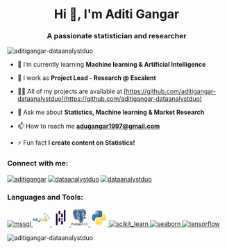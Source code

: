 <h1 align="center">Hi 👋, I'm Aditi Gangar</h1>
<h3 align="center">A passionate statistician and researcher</h3>

<p align="left"> <img src="https://komarev.com/ghpvc/?username=aditigangar-dataanalystduo&label=Profile%20views&color=0e75b6&style=flat" alt="aditigangar-dataanalystduo" /> </p>

- 🌱 I’m currently learning **Machine learning & Artificial Intelligence**

- 📝 I work as **Project Lead - Research @ Escalent**

- 👨‍💻 All of my projects are available at [https://github.com/aditigangar-dataanalystduo](https://github.com/aditigangar-dataanalystduo)

- 💬 Ask me about **Statistics, Machine learning & Market Research**

- 📫 How to reach me **adugangar1997@gmail.com**

- ⚡ Fun fact **I create content on Statistics!**

<h3 align="left">Connect with me:</h3>
<p align="left">
<a href="https://linkedin.com/in/aditigangar" target="blank"><img align="center" src="https://raw.githubusercontent.com/rahuldkjain/github-profile-readme-generator/master/src/images/icons/Social/linked-in-alt.svg" alt="aditigangar" height="30" width="40" /></a>
<a href="https://instagram.com/dataanalystduo" target="blank"><img align="center" src="https://raw.githubusercontent.com/rahuldkjain/github-profile-readme-generator/master/src/images/icons/Social/instagram.svg" alt="dataanalystduo" height="30" width="40" /></a>
<a href="https://www.youtube.com/@dataanalystduo" target="blank"><img align="center" src="https://raw.githubusercontent.com/rahuldkjain/github-profile-readme-generator/master/src/images/icons/Social/youtube.svg" alt="dataanalystduo" height="30" width="40" /></a>
</p>

<h3 align="left">Languages and Tools:</h3>
<p align="left"> <a href="https://www.microsoft.com/en-us/sql-server" target="_blank" rel="noreferrer"> <img src="https://www.svgrepo.com/show/303229/microsoft-sql-server-logo.svg" alt="mssql" width="40" height="40"/> </a> <a href="https://www.mysql.com/" target="_blank" rel="noreferrer"> <img src="https://raw.githubusercontent.com/devicons/devicon/master/icons/mysql/mysql-original-wordmark.svg" alt="mysql" width="40" height="40"/> </a> <a href="https://pandas.pydata.org/" target="_blank" rel="noreferrer"> <img src="https://raw.githubusercontent.com/devicons/devicon/2ae2a900d2f041da66e950e4d48052658d850630/icons/pandas/pandas-original.svg" alt="pandas" width="40" height="40"/> </a> <a href="https://www.postgresql.org" target="_blank" rel="noreferrer"> <img src="https://raw.githubusercontent.com/devicons/devicon/master/icons/postgresql/postgresql-original-wordmark.svg" alt="postgresql" width="40" height="40"/> </a> <a href="https://www.python.org" target="_blank" rel="noreferrer"> <img src="https://raw.githubusercontent.com/devicons/devicon/master/icons/python/python-original.svg" alt="python" width="40" height="40"/> </a> <a href="https://scikit-learn.org/" target="_blank" rel="noreferrer"> <img src="https://upload.wikimedia.org/wikipedia/commons/0/05/Scikit_learn_logo_small.svg" alt="scikit_learn" width="40" height="40"/> </a> <a href="https://seaborn.pydata.org/" target="_blank" rel="noreferrer"> <img src="https://seaborn.pydata.org/_images/logo-mark-lightbg.svg" alt="seaborn" width="40" height="40"/> </a> <a href="https://www.tensorflow.org" target="_blank" rel="noreferrer"> <img src="https://www.vectorlogo.zone/logos/tensorflow/tensorflow-icon.svg" alt="tensorflow" width="40" height="40"/> </a> </p>

<p><img align="center" src="https://github-readme-stats.vercel.app/api/top-langs?username=aditigangar-dataanalystduo&show_icons=true&locale=en&layout=compact" alt="aditigangar-dataanalystduo" /></p>
